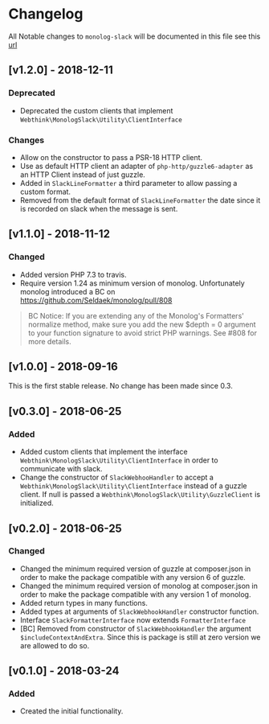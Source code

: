 # Changelog

All Notable changes to `monolog-slack` will be documented in this file see this [url](http://keepachangelog.com/)

## [v1.2.0] - 2018-12-11

### Deprecated
- Deprecated the custom clients that implement `Webthink\MonologSlack\Utility\ClientInterface`

### Changes
- Allow on the constructor to pass a PSR-18 HTTP client.
- Use as default HTTP client an adapter of `php-http/guzzle6-adapter` as an HTTP Client instead of just guzzle.
- Added in `SlackLineFormatter` a third parameter to allow passing a custom format. 
- Removed from the default format of `SlackLineFormatter` the date since it is recorded on slack when the message is sent. 

## [v1.1.0] - 2018-11-12

### Changed
- Added version PHP 7.3 to travis.
- Require version 1.24 as minimum version of monolog. Unfortunately monolog introduced a BC on https://github.com/Seldaek/monolog/pull/808

> BC Notice: If you are extending any of the Monolog's Formatters' normalize method, make sure you add the new $depth = 0 argument to your function signature to avoid strict PHP warnings. See #808 for more details.

## [v1.0.0] - 2018-09-16

This is the first stable release. No change has been made since 0.3.

## [v0.3.0] - 2018-06-25

### Added
- Added custom clients that implement the interface `Webthink\MonologSlack\Utility\ClientInterface` in order to communicate
with slack.
- Change the constructor of `SlackWebhooHandler` to accept a `Webthink\MonologSlack\Utility\ClientInterface` instead of
a guzzle client. If null is passed a `Webthink\MonologSlack\Utility\GuzzleClient` is initialized.

## [v0.2.0] - 2018-06-25

### Changed
- Changed the minimum required version of guzzle at composer.json in order to make the package compatible with any version 6 of guzzle.
- Changed the minimum required version of monolog at composer.json in order to make the package compatible with any version 1 of monolog.
- Added return types in many functions.
- Added types at arguments of `SlackWebhookHandler` constructor function.
- Interface `SlackFormatterInterface` now extends `FormatterInterface`
- [BC] Removed from constructor of `SlackWebhookHandler` the argument `$includeContextAndExtra`. Since this is package
is still at zero version we are allowed to do so.

## [v0.1.0] - 2018-03-24

### Added
- Created the initial functionality.
